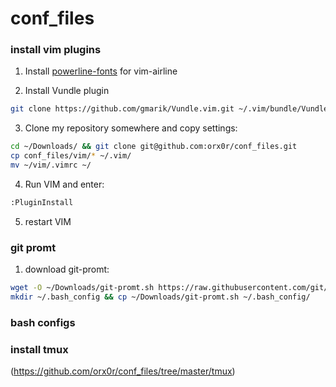 # conf_files

### install vim plugins

1) Install [powerline-fonts](https://github.com/Lokaltog/powerline-fonts) for vim-airline

2) Install Vundle plugin
```bash
git clone https://github.com/gmarik/Vundle.vim.git ~/.vim/bundle/Vundle.vim
```

3) Clone my repository somewhere and copy settings:
```bash
cd ~/Downloads/ && git clone git@github.com:orx0r/conf_files.git
cp conf_files/vim/* ~/.vim/
mv ~/vim/.vimrc ~/
```

4) Run VIM and enter:
```bash
:PluginInstall
```

5) restart VIM

### git promt

1) download git-promt:
```bash
wget -O ~/Downloads/git-promt.sh https://raw.githubusercontent.com/git/git/master/contrib/completion/git-prompt.sh
mkdir ~/.bash_config && cp ~/Downloads/git-promt.sh ~/.bash_config/
```

### bash configs

### install tmux

(https://github.com/orx0r/conf_files/tree/master/tmux)

